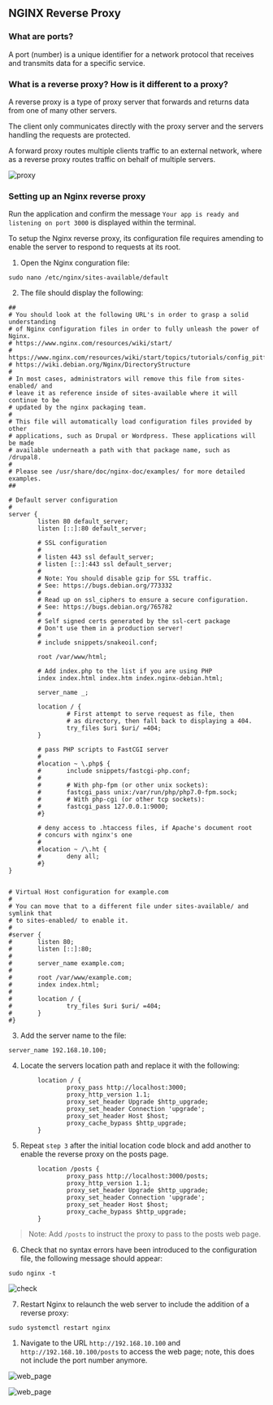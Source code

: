 ## **NGINX Reverse Proxy**

### **What are ports?**

A port (number) is a unique identifier for a network protocol that receives and transmits data for a specific service.

### **What is a reverse proxy? How is it different to a proxy?**

A reverse proxy is a type of proxy server that forwards and returns data from one of many other servers.

The client only communicates directly with the proxy server and the servers handling the requests are protected.

A forward proxy routes multiple clients traffic to an external network, where as a reverse proxy routes traffic on behalf of multiple servers.

![proxy](proxy.jpg)

### **Setting up an Nginx reverse proxy**

Run the application and confirm the message `Your app is ready and listening on port 3000` is displayed within the terminal.

To setup the Nginx reverse proxy, its configuration file requires amending to enable the server to respond to requests at its root.

1. Open the Nginx conguration file:

```
sudo nano /etc/nginx/sites-available/default
```

2. The file should display the following:

```nginx
##
# You should look at the following URL's in order to grasp a solid understanding
# of Nginx configuration files in order to fully unleash the power of Nginx.
# https://www.nginx.com/resources/wiki/start/
# https://www.nginx.com/resources/wiki/start/topics/tutorials/config_pitfalls/
# https://wiki.debian.org/Nginx/DirectoryStructure
#
# In most cases, administrators will remove this file from sites-enabled/ and
# leave it as reference inside of sites-available where it will continue to be
# updated by the nginx packaging team.
#
# This file will automatically load configuration files provided by other
# applications, such as Drupal or Wordpress. These applications will be made
# available underneath a path with that package name, such as /drupal8.
#
# Please see /usr/share/doc/nginx-doc/examples/ for more detailed examples.
##

# Default server configuration
#
server {
        listen 80 default_server;
        listen [::]:80 default_server;

        # SSL configuration
        #
        # listen 443 ssl default_server;
        # listen [::]:443 ssl default_server;
        #
        # Note: You should disable gzip for SSL traffic.
        # See: https://bugs.debian.org/773332
        #
        # Read up on ssl_ciphers to ensure a secure configuration.
        # See: https://bugs.debian.org/765782
        #
        # Self signed certs generated by the ssl-cert package
        # Don't use them in a production server!
        #
        # include snippets/snakeoil.conf;

        root /var/www/html;

        # Add index.php to the list if you are using PHP
        index index.html index.htm index.nginx-debian.html;

        server_name _;
        
        location / {
                # First attempt to serve request as file, then
                # as directory, then fall back to displaying a 404.
                try_files $uri $uri/ =404;
        }

        # pass PHP scripts to FastCGI server
        #
        #location ~ \.php$ {
        #       include snippets/fastcgi-php.conf;
        #
        #       # With php-fpm (or other unix sockets):
        #       fastcgi_pass unix:/var/run/php/php7.0-fpm.sock;
        #       # With php-cgi (or other tcp sockets):
        #       fastcgi_pass 127.0.0.1:9000;
        #}

        # deny access to .htaccess files, if Apache's document root
        # concurs with nginx's one
        #
        #location ~ /\.ht {
        #       deny all;
        #}
}


# Virtual Host configuration for example.com
#
# You can move that to a different file under sites-available/ and symlink that
# to sites-enabled/ to enable it.
#
#server {
#       listen 80;
#       listen [::]:80;
#
#       server_name example.com;
#
#       root /var/www/example.com;
#       index index.html;
#
#       location / {
#               try_files $uri $uri/ =404;
#       }
#}
```

3. Add the server name to the file:
   
```nginx
server_name 192.168.10.100;
```

4. Locate the servers location path and replace it with the following:

```nginx
        location / {
                proxy_pass http://localhost:3000;
                proxy_http_version 1.1;
                proxy_set_header Upgrade $http_upgrade;
                proxy_set_header Connection 'upgrade';
                proxy_set_header Host $host;
                proxy_cache_bypass $http_upgrade;
        }
```

5. Repeat `step 3` after the initial location code block and add another to enable the reverse proxy on the posts page.

```nginx
        location /posts {
                proxy_pass http://localhost:3000/posts;
                proxy_http_version 1.1;
                proxy_set_header Upgrade $http_upgrade;
                proxy_set_header Connection 'upgrade';
                proxy_set_header Host $host;
                proxy_cache_bypass $http_upgrade;
        }
```

>Note: Add `/posts` to instruct the proxy to pass to the posts web page.

6. Check that no syntax errors have been introduced to the configuration file, the following message should appear:

```
sudo nginx -t
```

![check](check.PNG)

7. Restart Nginx to relaunch the web server to include the addition of a reverse proxy:

```
sudo systemctl restart nginx
```

1. Navigate to the URL `http://192.168.10.100` and `http://192.168.10.100/posts` to access the web page; note, this does not include the port number anymore.

![web_page](final1.PNG)

![web_page](final.PNG)